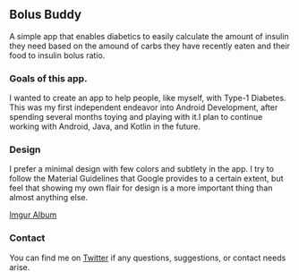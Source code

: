 ## Bolus Buddy

A simple app that enables diabetics to easily calculate the amount of insulin they need based on the amound of carbs they have recently eaten and their food to insulin bolus ratio. 

### Goals of this app.

I wanted to create an app to help people, like myself, with Type-1 Diabetes. This was my first independent endeavor into Android Development, after spending several months toying and playing with it.I plan to continue working with Android, Java, and Kotlin in the future.

### Design

I prefer a minimal design with few colors and subtlety in the app. I try to follow the Material Guidelines that Google provides to a certain extent, but feel that showing my own flair for design is a more important thing than almost anything else.

[Imgur Album](http://imgur.com/a/n0pWz)

### Contact

You can find me on [Twitter](https://twitter.com/coffeegrm) if any questions, suggestions, or contact needs arise.
